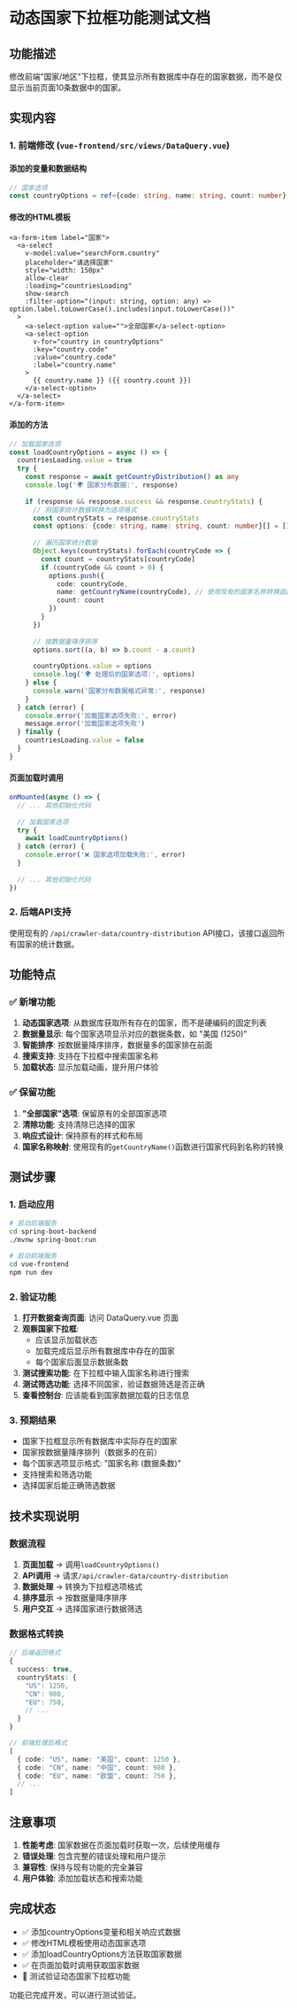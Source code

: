 # 动态国家下拉框功能测试文档

## 功能描述
修改前端"国家/地区"下拉框，使其显示所有数据库中存在的国家数据，而不是仅显示当前页面10条数据中的国家。

## 实现内容

### 1. 前端修改 (`vue-frontend/src/views/DataQuery.vue`)

#### 添加的变量和数据结构
```typescript
// 国家选项
const countryOptions = ref<{code: string, name: string, count: number}[]>([])
```

#### 修改的HTML模板
```vue
<a-form-item label="国家">
  <a-select
    v-model:value="searchForm.country"
    placeholder="请选择国家"
    style="width: 150px"
    allow-clear
    :loading="countriesLoading"
    show-search
    :filter-option="(input: string, option: any) => option.label.toLowerCase().includes(input.toLowerCase())"
  >
    <a-select-option value="">全部国家</a-select-option>
    <a-select-option 
      v-for="country in countryOptions" 
      :key="country.code" 
      :value="country.code"
      :label="country.name"
    >
      {{ country.name }} ({{ country.count }})
    </a-select-option>
  </a-select>
</a-form-item>
```

#### 添加的方法
```typescript
// 加载国家选项
const loadCountryOptions = async () => {
  countriesLoading.value = true
  try {
    const response = await getCountryDistribution() as any
    console.log('🌍 国家分布数据:', response)
    
    if (response && response.success && response.countryStats) {
      // 将国家统计数据转换为选项格式
      const countryStats = response.countryStats
      const options: {code: string, name: string, count: number}[] = []
      
      // 遍历国家统计数据
      Object.keys(countryStats).forEach(countryCode => {
        const count = countryStats[countryCode]
        if (countryCode && count > 0) {
          options.push({
            code: countryCode,
            name: getCountryName(countryCode), // 使用现有的国家名称转换函数
            count: count
          })
        }
      })
      
      // 按数据量降序排序
      options.sort((a, b) => b.count - a.count)
      
      countryOptions.value = options
      console.log('🌍 处理后的国家选项:', options)
    } else {
      console.warn('国家分布数据格式异常:', response)
    }
  } catch (error) {
    console.error('加载国家选项失败:', error)
    message.error('加载国家选项失败')
  } finally {
    countriesLoading.value = false
  }
}
```

#### 页面加载时调用
```typescript
onMounted(async () => {
  // ... 其他初始化代码
  
  // 加载国家选项
  try {
    await loadCountryOptions()
  } catch (error) {
    console.error('❌ 国家选项加载失败:', error)
  }
  
  // ... 其他初始化代码
})
```

### 2. 后端API支持
使用现有的 `/api/crawler-data/country-distribution` API接口，该接口返回所有国家的统计数据。

## 功能特点

### ✅ 新增功能
1. **动态国家选项**: 从数据库获取所有存在的国家，而不是硬编码的固定列表
2. **数据量显示**: 每个国家选项显示对应的数据条数，如 "美国 (1250)"
3. **智能排序**: 按数据量降序排序，数据量多的国家排在前面
4. **搜索支持**: 支持在下拉框中搜索国家名称
5. **加载状态**: 显示加载动画，提升用户体验

### ✅ 保留功能
1. **"全部国家"选项**: 保留原有的全部国家选项
2. **清除功能**: 支持清除已选择的国家
3. **响应式设计**: 保持原有的样式和布局
4. **国家名称映射**: 使用现有的`getCountryName()`函数进行国家代码到名称的转换

## 测试步骤

### 1. 启动应用
```bash
# 启动后端服务
cd spring-boot-backend
./mvnw spring-boot:run

# 启动前端服务
cd vue-frontend
npm run dev
```

### 2. 验证功能
1. **打开数据查询页面**: 访问 DataQuery.vue 页面
2. **观察国家下拉框**: 
   - 应该显示加载状态
   - 加载完成后显示所有数据库中存在的国家
   - 每个国家后面显示数据条数
3. **测试搜索功能**: 在下拉框中输入国家名称进行搜索
4. **测试筛选功能**: 选择不同国家，验证数据筛选是否正确
5. **查看控制台**: 应该能看到国家数据加载的日志信息

### 3. 预期结果
- 国家下拉框显示所有数据库中实际存在的国家
- 国家按数据量降序排列（数据多的在前）
- 每个国家选项显示格式: "国家名称 (数据条数)"
- 支持搜索和筛选功能
- 选择国家后能正确筛选数据

## 技术实现说明

### 数据流程
1. **页面加载** → 调用`loadCountryOptions()`
2. **API调用** → 请求`/api/crawler-data/country-distribution`
3. **数据处理** → 转换为下拉框选项格式
4. **排序显示** → 按数据量降序排序
5. **用户交互** → 选择国家进行数据筛选

### 数据格式转换
```typescript
// 后端返回格式
{
  success: true,
  countryStats: {
    "US": 1250,
    "CN": 980,
    "EU": 750,
    // ...
  }
}

// 前端处理后格式
[
  { code: "US", name: "美国", count: 1250 },
  { code: "CN", name: "中国", count: 980 },
  { code: "EU", name: "欧盟", count: 750 },
  // ...
]
```

## 注意事项
1. **性能考虑**: 国家数据在页面加载时获取一次，后续使用缓存
2. **错误处理**: 包含完整的错误处理和用户提示
3. **兼容性**: 保持与现有功能的完全兼容
4. **用户体验**: 添加加载状态和搜索功能

## 完成状态
- ✅ 添加countryOptions变量和相关响应式数据
- ✅ 修改HTML模板使用动态国家选项  
- ✅ 添加loadCountryOptions方法获取国家数据
- ✅ 在页面加载时调用获取国家数据
- 🔄 测试验证动态国家下拉框功能

功能已完成开发，可以进行测试验证。



